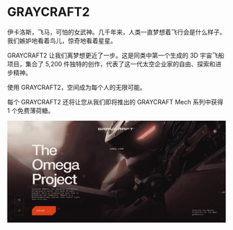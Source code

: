 # GRAYCRAFT2

伊卡洛斯，飞马，可怕的女武神。几千年来，人类一直梦想着飞行会是什么样子。我们嫉妒地看着鸟儿，惊奇地看着星星。

GRAYCRAFT2 让我们离梦想更近了一步。这是同类中第一个生成的 3D 宇宙飞船项目，集合了 5,200 件独特的创作，代表了这一代太空企业家的自由、探索和进步精神。

使用 GRAYCRAFT2，空间成为每个人的无限可能。

每个 GRAYCRAFT2 还将让您从我们即将推出的 GRAYCRAFT Mech 系列中获得 1 个免费薄荷糖。

![nft](512312_new.png)

